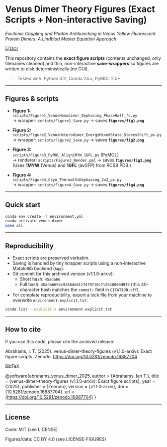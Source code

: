 # Venus Dimer Theory Figures (Exact Scripts + Non-interactive Saving)
*Excitonic Coupling and Photon Antibunching in Venus Yellow Fluorescent Protein Dimers: A Lindblad Master Equation Approach*

[![DOI](https://zenodo.org/badge/DOI/10.5281/zenodo.16887703.svg)](https://doi.org/10.5281/zenodo.16887703)

This repository contains the **exact figure scripts** (contents unchanged, only filenames cleaned) and thin, non-interactive **save-wrappers** so figures are written to disk deterministically (no GUI).

> Tested with: Python 3.11, Conda 24.x, PyMOL 2.5+

---

## Figures & scripts
- **Figure 1:**  
  `scripts/Figure1_VenusHomodimer_Dephasing_PhaseHalf_fs.py`  
   → wrapper: `scripts/Figure1_Save.py` → saves **`figures/fig1.png`**

- **Figure 2:**  
  `scripts/Figure2_VenusHeterodimer_EnergyMixedState_StokesShift_ps.py`  
   → wrapper: `scripts/Figure2_Save.py` → saves **`figures/fig2.png`**

- **Figure 3:**  
  `scripts/Figure3_PyMOL_Align1MYW_1GFL.py` (PyMOL)  
   → renderer: `scripts/Figure3_Render.pml` → saves **`figures/fig3.png`**  
   (Uses **1MYW** (Venus) and **1GFL** (avGFP) from RCSB PDB.)

- **Figure 4:**  
  `scripts/Figure4_Cryo_ThermalVsDephasing_2x2_ps.py`  
   → wrapper: `scripts/Figure4_Save.py` → saves **`figures/fig4.png`**

---

## Quick start
```bash
conda env create -f environment.yml
conda activate venus-dimer
make all
```
---

## Reproducibility
- Exact scripts are preserved verbatim.  
- Saving is handled by tiny wrapper scripts using a non-interactive Matplotlib backend (`Agg`).  
- Git commit for this archived version (v1.1.0-arxiv):  
  - Short hash: `45ada66`  
  - Full hash: `45ada6694c9288de6117479710c712b48000d939` (this 40-character hash matches the `commit:` field in `CITATION.cff`).  
- For complete reproducibility, export a lock file from your machine to overwrite `environment-explicit.txt`:  

```bash
conda list --explicit > environment-explicit.txt
```

---

## How to cite

If you use this code, please cite the archived release:

Abrahams, I. T. (2025). venus-dimer-theory-figures (v1.1.0-arxiv): Exact figure scripts.
Zenodo. https://doi.org/10.5281/zenodo.16887704

BibTeX

@software{abrahams_venus_dimer_2025,
  author    = {Abrahams, Ian T.},
  title     = {venus-dimer-theory-figures (v1.1.0-arxiv): Exact figure scripts},
  year      = {2025},
  publisher = {Zenodo},
  version   = {v1.1.0-arxiv},
  doi       = {10.5281/zenodo.16887704},
  url       = {https://doi.org/10.5281/zenodo.16887704}
}

---

## License

Code: MIT (see LICENSE)

Figures/data: CC BY 4.0 (see LICENSE-FIGURES)

